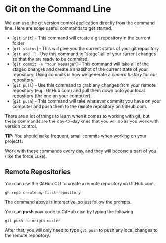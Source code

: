 # Git on the Command Line

We can use the git version control application directly from the command line. Here are some useful commands to get started.

- [`git init`] - This command will create a git repository in the current folder
- [`git status`] - This will give you the current status of your git repository
- [`git add .`] - Use this command to "stage" all of your current changes so that thy are ready to be commited.
- [`git commit -m "Your Message"`] - This command will take all of the staged changes and create a snapshot of the current state of your repository. Using commits is how we generate a *commit history* for our repository.
- [`git pull`] - Use this command to grab any changes from your remote repository (e.g.: GitHub.com) and pull them down onto your local repository (the one on your computer).
- [`git push`] - This command will take whatever commits you have on your computer and push them to the remote repository on GitHub.com.

There are a lot of things to learn when it comes to working with git, but these commands are the day-to-day ones that you will do as you work with version control.

**TIP:** You should make frequent, small commits when working on your projects.

Work with these commands every day, and they will become a part of you (like the force Luke).

## Remote Repositories

You can use the GitHub CLI to create a remote repository on GitHub.com.

```shell
gh repo create my-first-repository
```

The command above is interactive, so just follow the prompts.

You can **push** your code to GitHub.com by typing the following:

```shell
git push -u origin master
```

After that, you will only need to type `git push` to push any local changes to the remote repository.